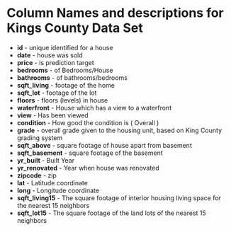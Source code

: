 # Column Names and descriptions for Kings County Data Set
* **id** - unique identified for a house
* **date** - house was sold
* **price** -  is prediction target
* **bedrooms** -  of Bedrooms/House
* **bathrooms** -  of bathrooms/bedrooms
* **sqft_living** -  footage of the home
* **sqft_lot** -  footage of the lot
* **floors** -  floors (levels) in house
* **waterfront** - House which has a view to a waterfront
* **view** - Has been viewed
* **condition** - How good the condition is ( Overall )
* **grade** - overall grade given to the housing unit, based on King County grading system
* **sqft_above** - square footage of house apart from basement
* **sqft_basement** - square footage of the basement
* **yr_built** - Built Year
* **yr_renovated** - Year when house was renovated
* **zipcode** - zip
* **lat** - Latitude coordinate
* **long** - Longitude coordinate
* **sqft_living15** - The square footage of interior housing living space for the nearest 15 neighbors
* **sqft_lot15** - The square footage of the land lots of the nearest 15 neighbors
